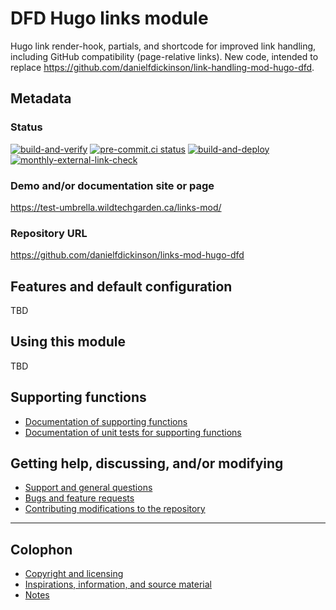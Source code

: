 # DFD Hugo links module

Hugo link render-hook, partials, and shortcode for improved link handling,
including GitHub compatibility (page-relative links). New code, intended to
replace <https://github.com/danielfdickinson/link-handling-mod-hugo-dfd>.

## Metadata

### Status

[![build-and-verify](https://github.com/danielfdickinson/links-mod-hugo-dfd/actions/workflows/build-and-verify.yml/badge.svg)](https://github.com/danielfdickinson/links-mod-hugo-dfd/actions/workflows/build-and-verify.yml)
[![pre-commit.ci
status](https://results.pre-commit.ci/badge/github/danielfdickinson/links-mod-hugo-dfd/main.svg)](https://results.pre-commit.ci/latest/github/danielfdickinson/links-mod-hugo-dfd/main)
[![build-and-deploy](https://github.com/danielfdickinson/links-mod-hugo-dfd/actions/workflows/build-and-deploy.yml/badge.svg)](https://github.com/danielfdickinson/links-mod-hugo-dfd/actions/workflows/build-and-deploy.yml)
[![monthly-external-link-check](https://github.com/danielfdickinson/links-mod-hugo-dfd/actions/workflows/monthly-external-link-check.yml/badge.svg)](https://github.com/danielfdickinson/links-mod-hugo-dfd/actions/workflows/monthly-external-link-check.yml)

### Demo and/or documentation site or page

<https://test-umbrella.wildtechgarden.ca/links-mod/>

### Repository URL

<https://github.com/danielfdickinson/links-mod-hugo-dfd>

## Features and default configuration

TBD

## Using this module

TBD

## Supporting functions

* [Documentation of supporting functions](docs/code-supporting_functions.md)
* [Documentation of unit tests for supporting
functions](docs/unit-tests-supporting_functions.md)

## Getting help, discussing, and/or modifying

* [Support and general questions](docs/SUPPORT.md)
* [Bugs and feature requests](docs/SUPPORT.md)
* [Contributing modifications to the repository](docs/CONTRIBUTING.md)

-------

## Colophon

* [Copyright and licensing](LICENSE)
* [Inspirations, information, and source material](docs/ACKNOWLEDGEMENTS.md)
* [Notes](docs/README-NOTES.md)
